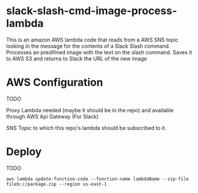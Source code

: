 # slack-slash-cmd-image-process-lambda
This is an amazon AWS lambda code that reads from a AWS SNS topic looking  in the message for the contents of a Slack Slash command. 
Processes an predifined image with the text on the slash command. 
Saves it to AWS S3 and returns to Slack the URL of the new image
# AWS Configuration
TODO

Proxy Lambda needed (maybe it should be in the repo) and available through AWS Api Gateway (For Slack)

SNS Topic to which this repo's lambda should be subscribed to it.
# Deploy
TODO
```
aws lambda update-function-code --function-name lambdaName --zip-file fileb://package.zip --region us-east-1
```
